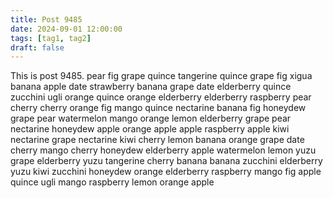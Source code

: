 ```yaml
---
title: Post 9485
date: 2024-09-01 12:00:00
tags: [tag1, tag2]
draft: false
---
```

This is post 9485.
pear
fig
grape
quince
tangerine
quince
grape
fig
xigua
banana
apple
date
strawberry
banana
grape
date
elderberry
quince
zucchini
ugli
orange
quince
orange
elderberry
elderberry
raspberry
pear
cherry
cherry
orange
fig
mango
quince
nectarine
banana
fig
honeydew
grape
pear
watermelon
mango
orange
lemon
elderberry
grape
pear
nectarine
honeydew
apple
orange
apple
apple
raspberry
apple
kiwi
nectarine
grape
nectarine
kiwi
cherry
lemon
banana
orange
grape
date
cherry
mango
cherry
honeydew
elderberry
apple
watermelon
lemon
yuzu
grape
elderberry
yuzu
tangerine
cherry
banana
banana
zucchini
elderberry
yuzu
kiwi
zucchini
honeydew
orange
elderberry
raspberry
mango
fig
apple
quince
ugli
mango
raspberry
lemon
orange
apple
